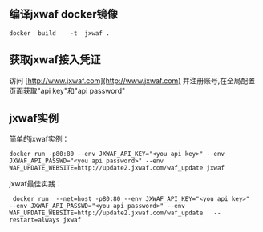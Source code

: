 ## 编译jxwaf docker镜像

```docker  build    -t  jxwaf . ``` 

## 获取jxwaf接入凭证

访问 [http://www.jxwaf.com](http://www.jxwaf.com) 并注册账号,在全局配置页面获取"api key"和"api password"

## jxwaf实例
简单的jxwaf实例：
```
docker run -p80:80 --env JXWAF_API_KEY="<you api key>" --env JXWAF_API_PASSWD="<you api password>" --env WAF_UPDATE_WEBSITE=http://update2.jxwaf.com/waf_update jxwaf
```
jxwaf最佳实践：
```
 docker run  --net=host -p80:80 --env JXWAF_API_KEY="<you api key>"   --env JXWAF_API_PASSWD="<you api password>" --env WAF_UPDATE_WEBSITE=http://update2.jxwaf.com/waf_update   --restart=always jxwaf 
```